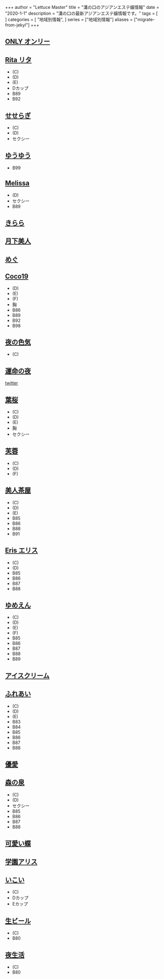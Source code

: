 +++
author = "Lettuce Master"
title = "溝の口のアジアンエステ嬢情報"
date = "2020-1-1"
description = "溝の口の最新アジアンエステ嬢情報です。"
tags = [
]
categories = [
    "地域別情報",
]
series = ["地域別情報"]
aliases = ["migrate-from-jekyl"]
+++

## [ONLY オンリー](http://only.agomaj.com/)
## [Rita リタ](http://koukoku.xyz/rita/)
- (C)
- (D)
- (E)
- Dカップ
- B89
- B92
## [せせらぎ](https://www.seseragi.work/)
- (C)
- (D)
- セクシー
## [ゆうゆう](http://yuuyuu.est-u.com/)
- B99
## [Melissa](http://melissa.estheya.com/)
- (D)
- セクシー
- B89
## [きらら](http://kirara.est-u.com/)
## [月下美人](http://www.o-jp.com/hurawa/)
## [めぐ](http://ayiyu.work/)
## [Coco19](http://coco19.rankuens.com/)
- (D)
- (E)
- (F)
- 胸
- B86
- B89
- B92
- B98
## [夜の色気](http://est-msg.com/)
- (C)
## [運命の夜](http://mirai.n-fg.com/)
[twitter](https://twitter.com/happykinshicho)
## [葉桜](http://m-sakura.work/)
- (C)
- (D)
- (E)
- 胸
- セクシー
## [芙蓉](http://kourakusyo-est.tokyo/)
- (C)
- (D)
- (F)
## [美人茶屋](http://www.bijinchaya.mensest.com/)
- (C)
- (D)
- (E)
- B85
- B86
- B88
- B91
## [Eris エリス](http://www.eris.estheshop.com/)
- (C)
- (D)
- B85
- B86
- B87
- B88
## [ゆめえん](http://yume-en.xyz/)
- (C)
- (D)
- (E)
- (F)
- B85
- B86
- B87
- B88
- B89
## [アイスクリーム](http://salon-est.com/)
## [ふれあい](http://fureai.xyz.mn/)
- (C)
- (D)
- (E)
- B83
- B84
- B85
- B86
- B87
- B88
## [優愛](http://sentai-esthe.net/)
## [森の泉](http://www.es-morinoizumi.com/)
- (C)
- (D)
- セクシー
- B85
- B86
- B87
- B88
## [可愛い蝶](http://es-healing.com/)
## [学園アリス](http://ms-arm.com/)
## [いこい](http://ikoi.jpest.net/)
- (C)
- Dカップ
- Eカップ
## [生ビール](http://es-aroma.com/)
- (C)
- B80
## [夜生活](http://esthe-ms.com/)
- (C)
- B80
